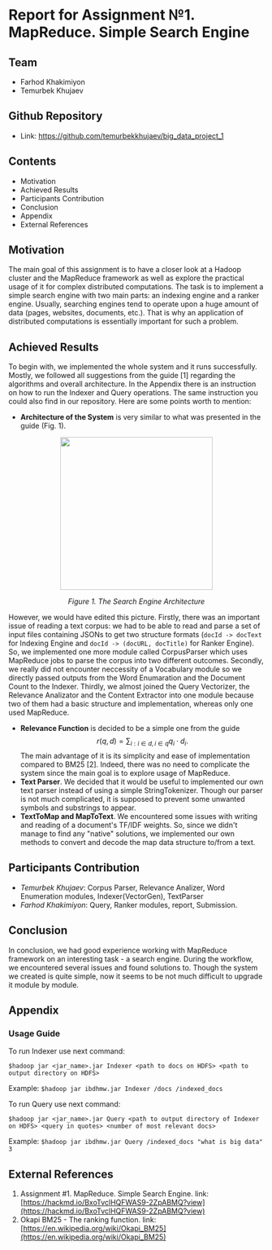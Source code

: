 # Report for Assignment №1. MapReduce. Simple Search Engine
## Team 
- Farhod Khakimiyon
- Temurbek Khujaev
## Github Repository
- Link: https://github.com/temurbekkhujaev/big_data_project_1
## Contents
- Motivation
- Achieved Results
- Participants Contribution
- Conclusion
- Appendix
- External References
## Motivation
The main goal of this assignment is to have a closer look at a Hadoop cluster and the MapReduce framework as well as explore the practical usage of it for complex distributed computations. The task is to implement a simple search engine with two main parts: an indexing engine and a ranker engine. Usually, searching engines tend to operate upon a huge amount of data (pages, websites, documents, etc.). That is why an application of distributed computations is essentially important for such a problem.
## Achieved Results
To begin with, we implemented the whole system and it runs successfully. Mostly, we followed all suggestions from the guide [1] regarding the algorithms and overall architecture. In the Appendix there is an instruction on how to run the Indexer and Query operations. The same instruction you could also find in our repository. Here are some points worth to mention:
- **Architecture of the System** is very similar to what was presented in the guide (Fig. 1). 

<p align="center">
<img src="https://user-images.githubusercontent.com/20341995/66276753-39942e00-e89e-11e9-8a9c-e15df9c7c97c.png" width="300" />
</p>

<p align="center"><i>Figure 1. The Search Engine Architecture</i></p>

However, we would have edited this picture. Firstly, there was an important issue of reading a text corpus: we had to be able to read and parse a set of input files containing JSONs to get two structure formats (`docId -> docText` for Indexing Engine and `docId -> (docURL, docTitle)` for Ranker Engine). So, we implemented one more module called CorpusParser which uses MapReduce jobs to parse the corpus into two different outcomes. Secondly, we really did not encounter neccessity of a Vocabulary module so we directly passed outputs from the Word Enumaration and the Document Count to the Indexer. Thirdly, we almost joined the Query Vectorizer, the Relevance Analizator and the Content Extractor into one module because two of them had a basic structure and implementation, whereas only one used MapReduce.
- **Relevance Function** is decided to be a simple one from the guide $$
r(q,d) = \sum_{i: i\in d, i\in q} q_i \cdot d_i.$$ The main advantage of it is its simplicity and ease of implementation compared to BM25 [2]. Indeed, there was no need to complicate the system since the main goal is to explore usage of MapReduce.
- **Text Parser**. We decided that it would be useful to implemented our own text parser instead of using a simple StringTokenizer. Though our parser is not much complicated, it is supposed to prevent some unwanted symbols and substrings to appear.
- **TextToMap and MapToText**. We encountered some issues with writing and reading of a document's TF/IDF weights. So, since we didn't manage to find any "native" solutions, we implemented our own methods to convert and decode the map data structure to/from a text.
## Participants Contribution


- *Temurbek Khujaev*: Corpus Parser, Relevance Analizer, Word Enumeration modules, Indexer(VectorGen), TextParser
- *Farhod Khakimiyon*: Query, Ranker modules, report, Submission.
## Conclusion
In conclusion, we had good experience working with MapReduce framework on an interesting task - a search engine. During the workflow, we encountered several issues and found solutions to. Though the system we created is quite simple, now it seems to be not much difficult to upgrade it module by module.
## Appendix
### Usage Guide
To run Indexer use next command:
```
$hadoop jar <jar_name>.jar Indexer <path to docs on HDFS> <path to output directory on HDFS>
```
Example: `$hadoop jar ibdhmw.jar Indexer /docs /indexed_docs`

To run Query use next command:
```
$hadoop jar <jar_name>.jar Query <path to output directory of Indexer on HDFS> <query in quotes> <number of most relevant docs>
```
Example: `$hadoop jar ibdhmw.jar Query /indexed_docs "what is big data" 3`

## External References
1. Assignment #1. MapReduce. Simple Search Engine. link: [https://hackmd.io/BxoTvclHQFWAS9-2ZpABMQ?view](https://hackmd.io/BxoTvclHQFWAS9-2ZpABMQ?view)
2. Okapi BM25 - The ranking function. link: [https://en.wikipedia.org/wiki/Okapi_BM25](https://en.wikipedia.org/wiki/Okapi_BM25)
